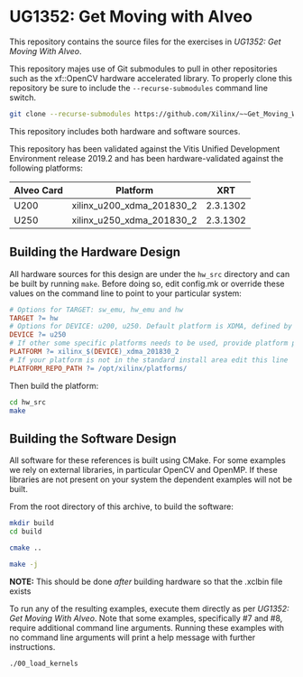 # UG1352: Get Moving with Alveo

This repository contains the source files for the exercises in *UG1352: Get Moving
With Alveo*.

This repository majes use of Git submodules to pull in other repositories such as
the xf::OpenCV hardware accelerated library. To properly clone this repository
be sure to include the ```--recurse-submodules``` command line switch.

```bash
git clone --recurse-submodules https://github.com/Xilinx/~~Get_Moving_With_Alveo~~.git
```

This repository includes both hardware and software sources.

This repository has been validated against the Vitis Unified Development Environment
release 2019.2 and has been hardware-validated against the following platforms:

| Alveo Card |         Platform          |   XRT    |
| :--------- | :-----------------------: | :------: |
| U200       | xilinx_u200_xdma_201830_2 | 2.3.1302 |
| U250       | xilinx_u250_xdma_201830_2 | 2.3.1302 |

## Building the Hardware Design

All hardware sources for this design are under the `hw_src` directory and can
be built by running `make`. Before doing so, edit config.mk or override these
values on the command line to point to your particular system:

```Makefile
# Options for TARGET: sw_emu, hw_emu and hw
TARGET ?= hw
# Options for DEVICE: u200, u250. Default platform is XDMA, defined by PLATFORM
DEVICE ?= u250
# If other some specific platforms needs to be used, provide platform path directly
PLATFORM ?= xilinx_$(DEVICE)_xdma_201830_2
# If your platform is not in the standard install area edit this line
PLATFORM_REPO_PATH ?= /opt/xilinx/platforms/
```

Then build the platform:

```bash
cd hw_src
make
```

## Building the Software Design

All software for these references is built using CMake. For some examples we rely
on external libraries, in particular OpenCV and OpenMP. If these libraries are not
present on your system the dependent examples will not be built.

From the root directory of this archive, to build the software:

```bash
mkdir build
cd build

cmake ..

make -j
```

**NOTE:** This should be done *after* building hardware so that the .xclbin file exists

To run any of the resulting examples, execute them directly as per *UG1352: Get Moving
With Alveo*. Note that some examples, specifically #7 and #8, require additional command line
arguments. Running these examples with no command line arguments will print a help
message with further instructions.

```bash
./00_load_kernels
```
